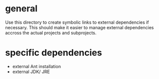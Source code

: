 
# general

Use this directory to create symbolic links to external dependencies
if necessary. This should make it easier to manage external dependencies
accross the actual projects and subprojects.

# specific dependencies

+ external Ant installation
+ external JDK/ JRE
